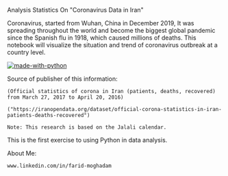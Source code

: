 
Analysis Statistics On  "Coronavirus Data in Iran" 



Coronavirus, started from Wuhan, China in December 2019,
It was spreading throughout the world and become the biggest global pandemic since the Spanish flu in 1918,
which caused millions of deaths.
This notebook will visualize the situation and trend of coronavirus outbreak at a country level.


[![made-with-python](https://img.shields.io/badge/Made%20with-Python-1f425f.svg)](https://www.python.org/)


Source of publisher of this information:

    (Official statistics of corona in Iran (patients, deaths, recovered) from March 27, 2017 to April 20, 2016)

    ("https://iranopendata.org/dataset/official-corona-statistics-in-iran-patients-deaths-recovered")

    Note: This research is based on the Jalali calendar.


    
This is the first exercise to using Python in data analysis.

About Me: 

    www.linkedin.com/in/farid-moghadam
